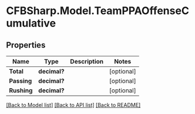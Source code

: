 # CFBSharp.Model.TeamPPAOffenseCumulative
## Properties

Name | Type | Description | Notes
------------ | ------------- | ------------- | -------------
**Total** | **decimal?** |  | [optional] 
**Passing** | **decimal?** |  | [optional] 
**Rushing** | **decimal?** |  | [optional] 

[[Back to Model list]](../README.md#documentation-for-models) [[Back to API list]](../README.md#documentation-for-api-endpoints) [[Back to README]](../README.md)

